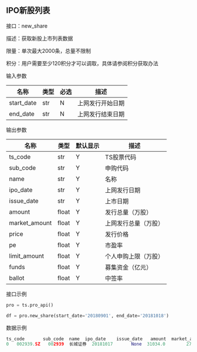 ## IPO新股列表

接口：new_share

描述：获取新股上市列表数据

限量：单次最大2000条，总量不限制

积分：用户需要至少120积分才可以调取，具体请参阅积分获取办法 

输入参数

| 名称 | 类型 | 必选 | 描述 |
| --- | --- | --- | --- |
| start_date | str | N | 上网发行开始日期 |
| end_date | str | N | 上网发行结束日期 |

输出参数

| 名称 | 类型 | 默认显示 | 描述 |
| --- | --- | --- | --- |
| ts_code | str | Y | TS股票代码 |
| sub_code | str | Y | 申购代码 |
| name | str | Y | 名称 |
| ipo_date | str | Y | 上网发行日期 |
| issue_date | str | Y | 上市日期 |
| amount | float | Y | 发行总量（万股） |
| market_amount | float | Y | 上网发行总量（万股） |
| price | float | Y | 发行价格 |
| pe | float | Y | 市盈率 |
| limit_amount | float | Y | 个人申购上限（万股） |
| funds | float | Y | 募集资金（亿元） |
| ballot | float | Y | 中签率 |

接口示例

```python
pro = ts.pro_api()

df = pro.new_share(start_date='20180901', end_date='20181018')
```

数据示例

```python
ts_code       sub_code  name  ipo_date    issue_date   amount  market_amount  \
0   002939.SZ   002939  长城证券  20181017       None  31034.0        27931.0   
```